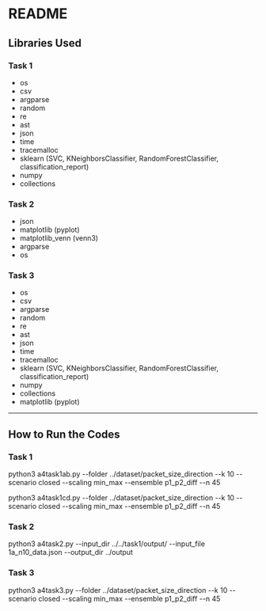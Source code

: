 # README

## Libraries Used

### Task 1
- os
- csv
- argparse
- random
- re
- ast
- json
- time
- tracemalloc
- sklearn (SVC, KNeighborsClassifier, RandomForestClassifier, classification_report)
- numpy
- collections

### Task 2
- json
- matplotlib (pyplot)
- matplotlib_venn (venn3)
- argparse
- os

### Task 3
- os
- csv
- argparse
- random
- re
- ast
- json
- time
- tracemalloc
- sklearn (SVC, KNeighborsClassifier, RandomForestClassifier, classification_report)
- numpy
- collections
- matplotlib (pyplot)

---

## How to Run the Codes

### Task 1
python3 a4task1ab.py --folder ../dataset/packet_size_direction --k 10 --scenario closed --scaling min_max --ensemble p1_p2_diff --n 45

python3 a4task1cd.py --folder ../dataset/packet_size_direction --k 10 --scenario closed --scaling min_max --ensemble p1_p2_diff --n 45

### Task 2
python3 a4task2.py --input_dir ../../task1/output/ --input_file 1a_n10_data.json --output_dir ../output

### Task 3
python3 a4task3.py --folder ../dataset/packet_size_direction --k 10 --scenario closed --scaling min_max --ensemble p1_p2_diff --n 45
